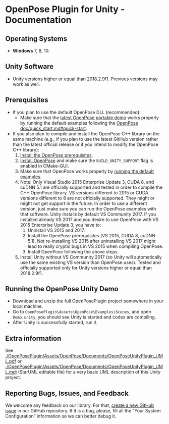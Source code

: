 # OpenPose Plugin for Unity - Documentation

## Operating Systems
- **Windows** 7, 8, 10.

## Unity Software
- Unity versions higher or equal than 2018.2.9f1. Previous versions may work as well. 

## Prerequisites
- If you plan to use the default OpenPose DLL (recommended):
    - Make sure that the [latest OpenPose portable demo](https://github.com/CMU-Perceptual-Computing-Lab/openpose/releases) works properly by running the default examples following the [OpenPose doc/quick_start.md#quick-start](https://github.com/CMU-Perceptual-Computing-Lab/openpose/blob/master/doc/quick_start.md#quick-start).
- If you also plan to compile and install the OpenPose C++ library on the same machine (e.g., if you plan to use the latest GitHub version rather than the latest official release or if you intend to modify the OpenPose C++ library):
    1. [Install the OpenPose prerequisites](https://github.com/CMU-Perceptual-Computing-Lab/openpose/blob/master/doc/installation.md#prerequisites).
    2. [Install OpenPose](https://github.com/CMU-Perceptual-Computing-Lab/openpose/blob/master/doc/installation.md) and make sure the `BUILD_UNITY_SUPPORT` flag is enabled in CMake-GUI.
    3. Make sure that OpenPose works properly by [running the default examples](https://github.com/CMU-Perceptual-Computing-Lab/openpose/blob/master/doc/quick_start.md#quick-start).
    4. Note: Only Visual Studio 2015 Enterprise Update 3, CUDA 8, and cuDNN 5.1 are officially supported and tested in order to compile the C++ OpenPose library. VS versions different to 2015 or CUDA versions different to 8 are not officially supported. They might or might not get support in the future. In order to use a different version, just make sure you can run the OpenPose examples with that software. Unity installs by default VS Community 2017. If you installed already VS 2017 and you desire to use OpenPose with VS 2015 Enterprise Update 3, you have to:
        1. Uninstall VS 2015 and 2017.
        2. Install the OpenPose prerequisites (VS 2015, CUDA 8, cuDNN 5.1). Not re-installing VS 2015 after uninstalling VS 2017 might lead to really cryptic bugs in VS 2015 when compiling OpenPose.
        3. Install OpenPose following the above steps.
    5. Install Unity without VS Community 2017 (so Unity will automatically use the same existing VS version than OpenPose uses). Tested and officially supported only for Unity versions higher or equal than 2018.2.9f1.

## Running the OpenPose Unity Demo
- Download and unzip the full OpenPosePlugin project somewhere in your local machine. 
- Go to `OpenPosePlugin\Assets\OpenPose\Examples\Scenes`, and open `Demo.unity`, you should see Unity is started and codes are compiling.
- After Unity is successfully started, run it.

## Extra information
See [./OpenPosePlugin/Assets/OpenPose/Documents/OpenPoseUnityPlugin_UML.pdf](./OpenPoseUnityPlugin_UML.pdf) or [./OpenPosePlugin/Assets/OpenPose/Documents/OpenPoseUnityPlugin_UML.mdj](./OpenPoseUnityPlugin_UML.mdj) (StarUML editable file) for a very basic UML description of this Unity project.

## Reporting Bugs, Issues, and Feedback
We welcome any feedback on our library. For that, [create a new GitHub issue](https://github.com/ZiuTinyat/OpenPoseUnityDemo/issues/new) in our GitHub repository. If it is a bug, please, fill all the “Your System Configuration” information so we can better debug it.
